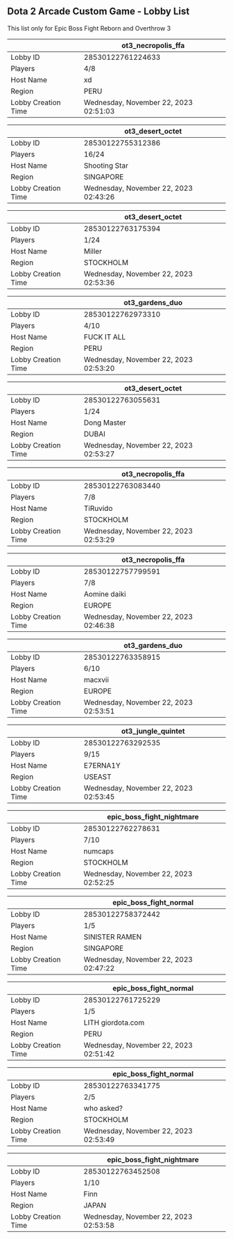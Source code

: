 ## Dota 2 Arcade Custom Game - Lobby List

This list only for Epic Boss Fight Reborn and Overthrow 3

|  | ot3_necropolis_ffa |
| ------ | ------ |
| Lobby ID | 28530122761224633 |
| Players | 4/8 |
| Host Name | xd |
| Region | PERU |
| Lobby Creation Time | Wednesday, November 22, 2023 02:51:03 |


|  | ot3_desert_octet |
| ------ | ------ |
| Lobby ID | 28530122755312386 |
| Players | 16/24 |
| Host Name | Shooting Star |
| Region | SINGAPORE |
| Lobby Creation Time | Wednesday, November 22, 2023 02:43:26 |


|  | ot3_desert_octet |
| ------ | ------ |
| Lobby ID | 28530122763175394 |
| Players | 1/24 |
| Host Name | Miller |
| Region | STOCKHOLM |
| Lobby Creation Time | Wednesday, November 22, 2023 02:53:36 |


|  | ot3_gardens_duo |
| ------ | ------ |
| Lobby ID | 28530122762973310 |
| Players | 4/10 |
| Host Name | FUCK IT ALL |
| Region | PERU |
| Lobby Creation Time | Wednesday, November 22, 2023 02:53:20 |


|  | ot3_desert_octet |
| ------ | ------ |
| Lobby ID | 28530122763055631 |
| Players | 1/24 |
| Host Name | Dong Master |
| Region | DUBAI |
| Lobby Creation Time | Wednesday, November 22, 2023 02:53:27 |


|  | ot3_necropolis_ffa |
| ------ | ------ |
| Lobby ID | 28530122763083440 |
| Players | 7/8 |
| Host Name | TiRuvido |
| Region | STOCKHOLM |
| Lobby Creation Time | Wednesday, November 22, 2023 02:53:29 |


|  | ot3_necropolis_ffa |
| ------ | ------ |
| Lobby ID | 28530122757799591 |
| Players | 7/8 |
| Host Name | Аomine daiki |
| Region | EUROPE |
| Lobby Creation Time | Wednesday, November 22, 2023 02:46:38 |


|  | ot3_gardens_duo |
| ------ | ------ |
| Lobby ID | 28530122763358915 |
| Players | 6/10 |
| Host Name | macxvii |
| Region | EUROPE |
| Lobby Creation Time | Wednesday, November 22, 2023 02:53:51 |


|  | ot3_jungle_quintet |
| ------ | ------ |
| Lobby ID | 28530122763292535 |
| Players | 9/15 |
| Host Name | E7ERNA1Y |
| Region | USEAST |
| Lobby Creation Time | Wednesday, November 22, 2023 02:53:45 |


|  | epic_boss_fight_nightmare |
| ------ | ------ |
| Lobby ID | 28530122762278631 |
| Players | 7/10 |
| Host Name | numcaps |
| Region | STOCKHOLM |
| Lobby Creation Time | Wednesday, November 22, 2023 02:52:25 |


|  | epic_boss_fight_normal |
| ------ | ------ |
| Lobby ID | 28530122758372442 |
| Players | 1/5 |
| Host Name | SINISTER RAMEN |
| Region | SINGAPORE |
| Lobby Creation Time | Wednesday, November 22, 2023 02:47:22 |


|  | epic_boss_fight_normal |
| ------ | ------ |
| Lobby ID | 28530122761725229 |
| Players | 1/5 |
| Host Name | LITH giordota.com |
| Region | PERU |
| Lobby Creation Time | Wednesday, November 22, 2023 02:51:42 |


|  | epic_boss_fight_normal |
| ------ | ------ |
| Lobby ID | 28530122763341775 |
| Players | 2/5 |
| Host Name | who asked? |
| Region | STOCKHOLM |
| Lobby Creation Time | Wednesday, November 22, 2023 02:53:49 |


|  | epic_boss_fight_nightmare |
| ------ | ------ |
| Lobby ID | 28530122763452508 |
| Players | 1/10 |
| Host Name | Finn |
| Region | JAPAN |
| Lobby Creation Time | Wednesday, November 22, 2023 02:53:58 |



